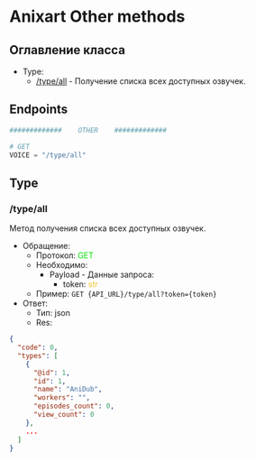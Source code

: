 # Anixart Other methods

## **Оглавление класса**

* Type:
    * [/type/all](#typeall) - Получение списка всех доступных озвучек.

## **Endpoints**

```python
#############    OTHER    #############

# GET
VOICE = "/type/all"

```

## **Type**

### **/type/all**

Метод получения списка всех доступных озвучек.

* Обращение:
    * Протокол: <span style="color:#02e400">GET</span>
    * Необходимо:
        * Payload - Данные запроса:
            * token: <span style="color:#f1c232">str</span>
    * Пример: `GET {API_URL}/type/all?token={token}`
* Ответ:
    * Тип: json
    * Res:

```json
{
  "code": 0,
  "types": [
    {
      "@id": 1, 
      "id": 1,
      "name": "AniDub", 
      "workers": "", 
      "episodes_count": 0, 
      "view_count": 0
    },
    ...
  ]
}
```